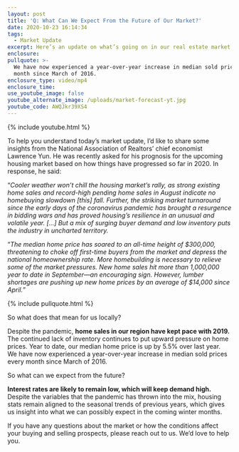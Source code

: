 ```yaml
---
layout: post
title: 'Q: What Can We Expect From the Future of Our Market?'
date: 2020-10-23 16:14:34
tags:
  - Market Update
excerpt: Here’s an update on what’s going on in our real estate market.
enclosure:
pullquote: >-
  We have now experienced a year-over-year increase in median sold prices every
  month since March of 2016.
enclosure_type: video/mp4
enclosure_time:
use_youtube_image: false
youtube_alternate_image: /uploads/market-forecast-yt.jpg
youtube_code: AWQJkr39XS4
---
```


{% include youtube.html %}

To help you understand today’s market update, I’d like to share some insights from the National Association of Realtors’ chief economist Lawrence Yun. He was recently asked for his prognosis for the upcoming housing market based on how things have progressed so far in 2020. In response, he said:

“*Cooler weather won’t chill the housing market’s rally, as strong existing home sales and record-high pending home sales in August indicate no homebuying slowdown \[this\] fall. Further, the striking market turnaround since the early days of the coronavirus pandemic has brought a resurgence in bidding wars and has proved housing’s resilience in an unusual and volatile year. \[...\] But a mix of surging buyer demand and low inventory puts the industry in uncharted territory.*

“*The median home price has soared to an all-time height of $300,000, threatening to choke off first-time buyers from the market and depress the national homeownership rate. More homebuilding is necessary to relieve some of the market pressures. New home sales hit more than 1,000,000 year to date in September—an encouraging sign. However, lumber shortages are pushing up new home prices by an average of $14,000 since April.*”

{% include pullquote.html %}

So what does that mean for us locally?

Despite the pandemic, **home sales in our region have kept pace with 2019.** The continued lack of inventory continues to put upward pressure on home prices. Year to date, our median home price is up by 5.5% over last year. We have now experienced a year-over-year increase in median sold prices every month since March of 2016.

So what can we expect from the future?

**Interest rates are likely to remain low, which will keep demand high.** Despite the variables that the pandemic has thrown into the mix, housing stats remain aligned to the seasonal trends of previous years, which gives us insight into what we can possibly expect in the coming winter months.

If you have any questions about the market or how the conditions affect your buying and selling prospects, please reach out to us. We’d love to help you.